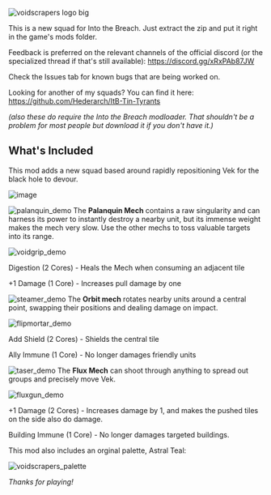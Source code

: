 ![voidscrapers logo big](https://github.com/Hederarch/ItB-Voidscrapers/assets/66890769/021e5481-8807-42b2-b8a1-4f681ca63257)

This is a new squad for Into the Breach. Just extract the zip and put it right in the game's mods folder.

Feedback is preferred on the relevant channels of the official discord (or the specialized thread if that's still available): https://discord.gg/xRxPAb87JW

Check the Issues tab for known bugs that are being worked on.

Looking for another of my squads? You can find it here: https://github.com/Hederarch/ItB-Tin-Tyrants

*(also these do require the Into the Breach modloader. That shouldn't be a problem for most people but download it if you don't have it.)*

## What's Included
This mod adds a new squad based around rapidly repositioning Vek for the black hole to devour.

![image](https://github.com/Hederarch/ItB-Voidscrapers/assets/66890769/86368533-1835-4d10-a6a2-42a2833d00d7)


![palanquin_demo](https://github.com/Hederarch/ItB-Voidscrapers/assets/66890769/7ddbb0e9-6830-48fd-a6f6-1383c67f5c21)
The **Palanquin Mech** contains a raw singularity and can harness its power to instantly destroy a nearby unit, but its immense weight makes the mech very slow. Use the other mechs to toss valuable targets into its range.

![voidgrip_demo](https://github.com/Hederarch/ItB-Voidscrapers/assets/66890769/987ea4bb-6806-498a-82a2-9c460f7a9169)

Digestion (2 Cores) - Heals the Mech when consuming an adjacent tile

+1 Damage (1 Core) - Increases pull damage by one

![steamer_demo](https://github.com/Hederarch/ItB-Voidscrapers/assets/66890769/68afb730-2dcc-4f14-b8c5-24771d7ae3a9)
The **Orbit mech** rotates nearby units around a central point, swapping their positions and dealing damage on impact.

![flipmortar_demo](https://github.com/Hederarch/ItB-Voidscrapers/assets/66890769/87b46546-6f07-4386-829c-e8da53b8de7a)

Add Shield (2 Cores) - Shields the central tile

Ally Immune (1 Core) - No longer damages friendly units

![taser_demo](https://github.com/Hederarch/ItB-Voidscrapers/assets/66890769/b172306d-1674-451d-a4cb-b4d114263154)
The **Flux Mech** can shoot through anything to spread out groups and precisely move Vek. 

![fluxgun_demo](https://github.com/Hederarch/ItB-Voidscrapers/assets/66890769/26bf8725-4a9d-4a48-b8bb-3681b62c7de9)

+1 Damage (2 Cores) - Increases damage by 1, and makes the pushed tiles on the side also do damage.

Building Immune (1 Core) - No longer damages targeted buildings.

This mod also includes an orginal palette, Astral Teal:

![voidscrapers_palette](https://github.com/Hederarch/ItB-Voidscrapers/assets/66890769/9d34ca93-0b91-460c-80a5-024dbbb1ed27)

*Thanks for playing!*
